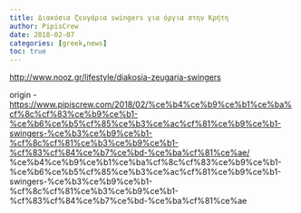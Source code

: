 ```yaml
---
title: Διακόσια ζευγάρια swingers για όργια στην Κρήτη
author: PipisCrew
date: 2018-02-07
categories: [greek,news]
toc: true
---
```


http://www.nooz.gr/lifestyle/diakosia-zeugaria-swingers

origin - https://www.pipiscrew.com/2018/02/%ce%b4%ce%b9%ce%b1%ce%ba%cf%8c%cf%83%ce%b9%ce%b1-%ce%b6%ce%b5%cf%85%ce%b3%ce%ac%cf%81%ce%b9%ce%b1-swingers-%ce%b3%ce%b9%ce%b1-%cf%8c%cf%81%ce%b3%ce%b9%ce%b1-%cf%83%cf%84%ce%b7%ce%bd-%ce%ba%cf%81%ce%ae/ %ce%b4%ce%b9%ce%b1%ce%ba%cf%8c%cf%83%ce%b9%ce%b1-%ce%b6%ce%b5%cf%85%ce%b3%ce%ac%cf%81%ce%b9%ce%b1-swingers-%ce%b3%ce%b9%ce%b1-%cf%8c%cf%81%ce%b3%ce%b9%ce%b1-%cf%83%cf%84%ce%b7%ce%bd-%ce%ba%cf%81%ce%ae